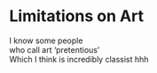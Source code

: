 # Limitations on Art

I know some people  
who call art ‘pretentious’  
Which I think is incredibly classist  hhh